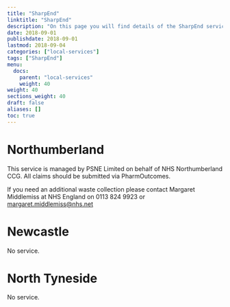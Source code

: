 ```yaml
---
title: "SharpEnd"
linktitle: "SharpEnd"
description: "On this page you will find details of the SharpEnd services commissioned in our region."
date: 2018-09-01
publishdate: 2018-09-01
lastmod: 2018-09-04
categories: ["local-services"]
tags: ["SharpEnd"]
menu:
  docs:
    parent: "local-services"
    weight: 40
weight: 40
sections_weight: 40
draft: false
aliases: []
toc: true
---
```


# Northumberland

This service is managed by PSNE Limited on behalf of NHS Northumberland CCG.  All claims should be submitted via PharmOutcomes.

If you need an additional waste collection please contact Margaret Middlemiss at NHS England on 0113 824 9923 or [margaret.middlemiss@nhs.net](margaret.middlemiss@nhs.net) 

# Newcastle

No service.  

# North Tyneside

No service.  
